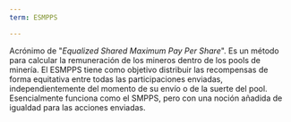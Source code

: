 ```yaml
---
term: ESMPPS

---
```

Acrónimo de "*Equalized Shared Maximum Pay Per Share*". Es un método para calcular la remuneración de los mineros dentro de los pools de minería. El ESMPPS tiene como objetivo distribuir las recompensas de forma equitativa entre todas las participaciones enviadas, independientemente del momento de su envío o de la suerte del pool. Esencialmente funciona como el SMPPS, pero con una noción añadida de igualdad para las acciones enviadas.